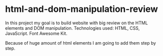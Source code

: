 # html-and-dom-manipulation-review

In this project my goal is to build website with big review on the HTML elements and DOM manipulation.
Technologies used: HTML, CSS, JavaScript.
Font Awesome Kit.

Because of huge amount of html elements I am going to add them step by step.
